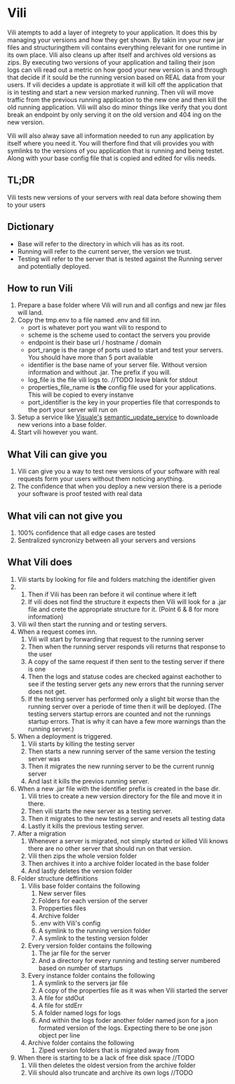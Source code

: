 # Vili

Vili atempts to add a layer of integrety to your application. It does this by managing your versions and how they get shown. By takin inn your new jar files and structuringthem vili contains everything relevant for one runtime in its own place. Vili also cleans up after itself and archives old versions as zips.
By executing two versions of your application and tailing their json logs can vili read out a metric on how good your new version is and through that decide if it sould be the running version based on REAL data from your users.
If vili decides a update is approtiate it will kill off the application that is in testing and start a new version marked running. Then vili will move traffic from the previous running application to the new one and then kill the old running application.
Vili will also do minor things like verify that you dont break an endpoint by only serving it on the old version and 404 ing on the new version.

Vili will also alway save all information needed to run any application by itself where you need it. You will therfore find that vili provides you with symlinks to the versions of you application that is running and being testet. Along with your base config file that is copied and edited for vilis needs.

## TL;DR

Vili tests new versions of your servers with real data before showing them to your users

## Dictionary

* Base will refer to the directory in which vili has as its root.
* Running will refer to the current server, the version we trust.
* Testing will refer to the server that is tested against the Running server and potentially deployed.

## How to run Vili

1. Prepare a base folder where Vili will run and all configs and new jar files will land. 
2. Copy the tmp.env to a file named .env and fill inn.
   * port is whatever port you want vili to respond to
   * scheme is the scheme used to contact the servers you provide
   * endpoint is their base url / hostname / domain
   * port_range is the range of ports used to start and test your servers. You should have more than 5 port available
   * identifier is the base name of your server file. Without version information and without .jar. The prefix if you will.
   * log_file is the file vili logs to. //TODO leave blank for stdout
   * properties_file_name is **the** config file used for your applications. This will be copied to every instanve
   * port_identifier is the key in your properties file that corresponds to the port your server will run on
3. Setup a service like [Visuale's](https://github.com/Cantara/visuale) [semantic_update_service](https://github.com/Cantara/visuale/blob/master/scripts/semantic_update_service.sh) to downloade new verions into a base folder.
4. Start vili however you want.

## What Vili can give you

1. Vili can give you a way to test new versions of your software with real requests form your users without them noticing anything.
2. The confidence that when you deploy a new version there is a periode your software is proof tested with real data

## What vili can **not** give you

1. 100% confidence that all edge cases are tested
2. Sentralized syncronizy between all your servers and versions

## What Vili does

1. Vili starts by looking for file and folders matching the identifier given
2. 
   1. Then if Vili has been ran before it wil continue where it left
   2. If vili does not find the structure it expects then Vili will look for a .jar file and crete the appropriate structure for it. (Point 6 & 8 for more information)
3. Vili wil then start the running and or testing servers.
4. When a request comes inn.
   1. Vili will start by forwarding that request to the running server
   2. Then when the running server responds vili returns that response to the user
   3. A copy of the same request if then sent to the testing server if there is one
   4. Then the logs and statuse codes are checked against eachother to see if the testing server gets any new errors that the running server does not get.
   5. If the testing server has performed only a slight bit worse than the running server over a periode of time then it will be deployed. (The testing servers startup errors are counted and not the runnings startup errors. That is why it can have a few more warnings than the running server.)
5. When a deployment is triggered.
   1. Vili starts by killing the testing server
   2. Then starts a new running server of the same version the testing server was
   3. Then it migrates the new running server to be the current runnig server
   4. And last it kills the previos running server.
6. When a new .jar file with the identifier prefix is created in the base dir.
   1. Vili tries to create a new version directory for the file and move it in there.
   2. Then vili starts the new server as a testing server.
   3. Then it migrates to the new testing server and resets all testing data
   4. Lastly it kills the previous testing server.
7. After a migration
   1. Whenever a server is migrated, not simply started or killed Vili knows there are no other server that should run on that version.
   2. Vili then zips the whole version folder
   3. Then archives it into a archive folder located in the base folder
   4. And lastly deletes the version folder
8. Folder structure deffinitions
   1. Vilis base folder contains the following
      1. New server files
      2. Folders for each version of the server
      3. Propperties files
      4. Archive folder
      5. .env with Vili's config
      6. A symlink to the running version folder
      7. A symlink to the testing version folder
   2. Every version folder contains the following
      1. The jar file for the server
      2. And a directory for every running and testing server numbered based on number of startups
   3. Every instance folder contains the following
      1. A symlink to the servers jar file
      2. A copy of the properties file as it was when Vili started the server
      3. A file for stdOut
      4. A file for stdErr
      5. A folder named logs for logs
      6. And within the logs foder another folder named json for a json formated version of the logs. Expecting there to be one json object per line
   4. Archive folder contains the following
      1. Ziped version folders that is migrated away from
9. When there is starting to be a lack of free disk space //TODO
   1. Vili then deletes the oldest version from the archive folder
   2. Vili should also truncate and archive its own logs //TODO

